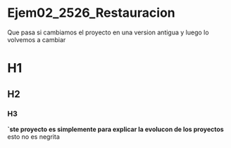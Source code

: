 # Ejem02_2526_Restauracion
Que pasa si cambiamos el proyecto en una version antigua y luego lo volvemos a cambiar
# H1
## H2
### H3
**`ste proyecto es simplemente para explicar la evolucon de los proyectos** esto no es negrita
